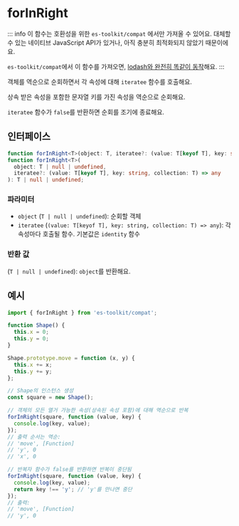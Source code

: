 # forInRight

::: info
이 함수는 호환성을 위한 `es-toolkit/compat` 에서만 가져올 수 있어요. 대체할 수 있는 네이티브 JavaScript API가 있거나, 아직 충분히 최적화되지 않았기 때문이에요.

`es-toolkit/compat`에서 이 함수를 가져오면, [lodash와 완전히 똑같이 동작](../../../compatibility.md)해요.
:::

객체를 역순으로 순회하면서 각 속성에 대해 `iteratee` 함수를 호출해요.

상속 받은 속성을 포함한 문자열 키를 가진 속성을 역순으로 순회해요.

`iteratee` 함수가 `false`를 반환하면 순회를 조기에 종료해요.

## 인터페이스

```typescript
function forInRight<T>(object: T, iteratee?: (value: T[keyof T], key: string, collection: T) => any): T;
function forInRight<T>(
  object: T | null | undefined,
  iteratee?: (value: T[keyof T], key: string, collection: T) => any
): T | null | undefined;
```

### 파라미터

- `object` (`T | null | undefined`): 순회할 객체
- `iteratee` (`(value: T[keyof T], key: string, collection: T) => any`): 각 속성마다 호출될 함수. 기본값은 `identity` 함수

### 반환 값

(`T | null | undefined`): `object`를 반환해요.

## 예시

```typescript
import { forInRight } from 'es-toolkit/compat';

function Shape() {
  this.x = 0;
  this.y = 0;
}

Shape.prototype.move = function (x, y) {
  this.x += x;
  this.y += y;
};

// Shape의 인스턴스 생성
const square = new Shape();

// 객체의 모든 열거 가능한 속성(상속된 속성 포함)에 대해 역순으로 반복
forInRight(square, function (value, key) {
  console.log(key, value);
});
// 출력 순서는 역순:
// 'move', [Function]
// 'y', 0
// 'x', 0

// 반복자 함수가 false를 반환하면 반복이 중단됨
forInRight(square, function (value, key) {
  console.log(key, value);
  return key !== 'y'; // 'y'를 만나면 중단
});
// 출력:
// 'move', [Function]
// 'y', 0
```
